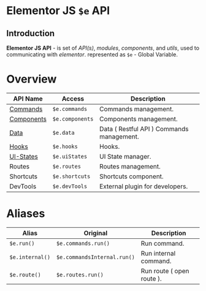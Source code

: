 # Elementor JS `$e`  API
## Introduction

**Elementor JS API** - is set of *API(s)*, *modules*, *components*, and *utils*, used to communicating with *elementor*.
 represented as `$e` - Global Variable.

# Overview
| API Name                                              | Access          | Description                    |
|-------------------------------------------------------|-----------------|--------------------------------|
| [Commands](core/commands.md)                          | `$e.commands`   | Commands management.
| [Components](core/components.md)                      | `$e.components` | Components management.
| [Data](core/data.md)                                  | `$e.data`       | Data ( Restful API ) Commands management.
| [Hooks](core/hooks.md)                                | `$e.hooks`      | Hooks.
| [UI-States](core/ui-states.md)                        | `$e.uiStates`   | UI State manager.
| Routes                                                | `$e.routes`     | Routes management.   
| Shortcuts                                             | `$e.shortcuts`  | Shortcuts component.      
| DevTools                                              | `$e.devTools`   | External plugin for developers. 


# Aliases
| Alias           | Original                    | Description			    |
|-----------------|-----------------------------|---------------------------|
| `$e.run()`      | `$e.commands.run()`         | Run command.              |
| `$e.internal()` | `$e.commandsInternal.run()` | Run internal command.     |
| `$e.route()`    | `$e.routes.run()`           | Run route ( open route ). |

